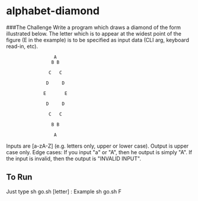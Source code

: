 # alphabet-diamond

###The Challenge
Write a program which draws a diamond of the form illustrated below. The letter which is to appear at the widest point of the figure (E in the example) is to be specified as input data (CLI arg, keyboard read-in, etc).

                      A
                     B B

                    C   C

                   D     D

                  E       E

                   D     D

                    C   C

                     B B

                      A

Inputs are [a-zA-Z] (e.g. letters only, upper or lower case). Output is upper case only.
Edge cases:
If you input "a" or "A", then he output is simply "A".
If the input is invalid, then the output is "INVALID INPUT". 


## To Run

Just type sh go.sh [letter] : Example sh go.sh F
